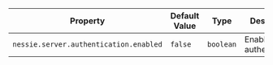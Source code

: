 | Property | Default Value | Type | Description |
|----------|---------------|------|-------------|
| `nessie.server.authentication.enabled` | `false` | `boolean` | Enable Nessie authentication.  |
